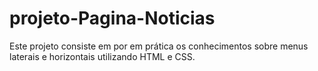 # projeto-Pagina-Noticias
Este projeto consiste em por em prática os conhecimentos sobre menus laterais e horizontais utilizando HTML e CSS.
